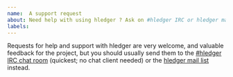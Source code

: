 ```yaml
---
name:  A support request
about: Need help with using hledger ? Ask on #hledger IRC or hledger mail list.
labels:
---
```


Requests for help and support with hledger are very welcome, 
and valuable feedback for the project,
but you should usually send them
to the [#hledger IRC chat room](http://irc.hledger.org) (quickest; no chat client needed)
or the [hledger mail list](http://list.hledger.org)
instead.
